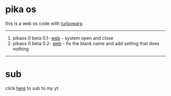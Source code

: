 # pika os
this is a web os code with [turbowarp](https://turbowarp.org)


---
1. pikaos 0 beta 0.1- [web](https://zeke-youtube.github.io/pikaos/0/beta/0.1) - system open and close
2. pikaos 0 beta 0.2- [web](https://zeke-youtube.github.io/pikaos/0/beta/0.2) - fix the blank name and add setting that does nothing
---
# sub
click [here](https://youtube.com/@ilikeyoutube796) to sub to my yt
